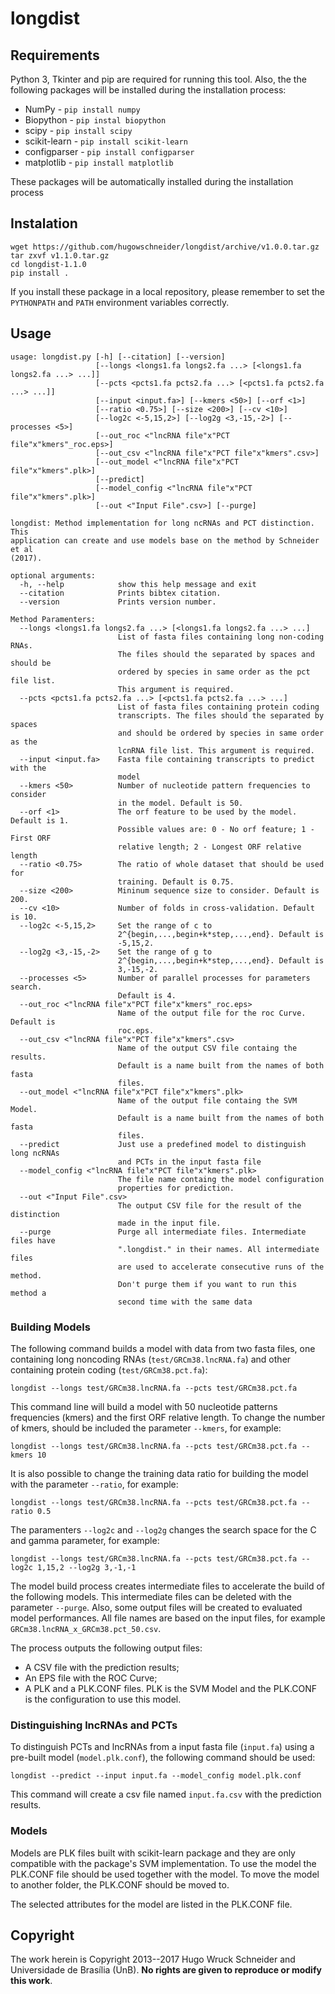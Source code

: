 # longdist

## Requirements

Python 3, Tkinter and pip are required for running this tool. Also, the the
following packages will be installed during the installation process:
- NumPy - ``pip install numpy``
- Biopython - ``pip instal biopython``
- scipy - ``pip install scipy``
- scikit-learn - ``pip install scikit-learn``
- configparser - ``pip install configparser``
- matplotlib - ``pip install matplotlib``

These packages will be automatically installed during the installation process

## Instalation

```
wget https://github.com/hugowschneider/longdist/archive/v1.0.0.tar.gz
tar zxvf v1.1.0.tar.gz
cd longdist-1.1.0
pip install .
```

If you install these package in a local repository, please remember to set the ``PYTHONPATH``
and ``PATH`` environment variables correctly.

## Usage
```
usage: longdist.py [-h] [--citation] [--version]
                   [--longs <longs1.fa longs2.fa ...> [<longs1.fa longs2.fa ...> ...]]
                   [--pcts <pcts1.fa pcts2.fa ...> [<pcts1.fa pcts2.fa ...> ...]]
                   [--input <input.fa>] [--kmers <50>] [--orf <1>]
                   [--ratio <0.75>] [--size <200>] [--cv <10>]
                   [--log2c <-5,15,2>] [--log2g <3,-15,-2>] [--processes <5>]
                   [--out_roc <"lncRNA file"x"PCT file"x"kmers"_roc.eps>]
                   [--out_csv <"lncRNA file"x"PCT file"x"kmers".csv>]
                   [--out_model <"lncRNA file"x"PCT file"x"kmers".plk>]
                   [--predict]
                   [--model_config <"lncRNA file"x"PCT file"x"kmers".plk>]
                   [--out <"Input File".csv>] [--purge]

longdist: Method implementation for long ncRNAs and PCT distinction. This
application can create and use models base on the method by Schneider et al
(2017).

optional arguments:
  -h, --help            show this help message and exit
  --citation            Prints bibtex citation.
  --version             Prints version number.

Method Paramenters:
  --longs <longs1.fa longs2.fa ...> [<longs1.fa longs2.fa ...> ...]
                        List of fasta files containing long non-coding RNAs.
                        The files should the separated by spaces and should be
                        ordered by species in same order as the pct file list.
                        This argument is required.
  --pcts <pcts1.fa pcts2.fa ...> [<pcts1.fa pcts2.fa ...> ...]
                        List of fasta files containing protein coding
                        transcripts. The files should the separated by spaces
                        and should be ordered by species in same order as the
                        lcnRNA file list. This argument is required.
  --input <input.fa>    Fasta file containing transcripts to predict with the
                        model
  --kmers <50>          Number of nucleotide pattern frequencies to consider
                        in the model. Default is 50.
  --orf <1>             The orf feature to be used by the model. Default is 1.
                        Possible values are: 0 - No orf feature; 1 - First ORF
                        relative length; 2 - Longest ORF relative length
  --ratio <0.75>        The ratio of whole dataset that should be used for
                        training. Default is 0.75.
  --size <200>          Mininum sequence size to consider. Default is 200.
  --cv <10>             Number of folds in cross-validation. Default is 10.
  --log2c <-5,15,2>     Set the range of c to
                        2^{begin,...,begin+k*step,...,end}. Default is
                        -5,15,2.
  --log2g <3,-15,-2>    Set the range of g to
                        2^{begin,...,begin+k*step,...,end}. Default is
                        3,-15,-2.
  --processes <5>       Number of parallel processes for parameters search.
                        Default is 4.
  --out_roc <"lncRNA file"x"PCT file"x"kmers"_roc.eps>
                        Name of the output file for the roc Curve. Default is
                        roc.eps.
  --out_csv <"lncRNA file"x"PCT file"x"kmers".csv>
                        Name of the output CSV file containg the results.
                        Default is a name built from the names of both fasta
                        files.
  --out_model <"lncRNA file"x"PCT file"x"kmers".plk>
                        Name of the output file containg the SVM Model.
                        Default is a name built from the names of both fasta
                        files.
  --predict             Just use a predefined model to distinguish long ncRNAs
                        and PCTs in the input fasta file
  --model_config <"lncRNA file"x"PCT file"x"kmers".plk>
                        The file name containg the model configuration
                        properties for prediction.
  --out <"Input File".csv>
                        The output CSV file for the result of the distinction
                        made in the input file.
  --purge               Purge all intermediate files. Intermediate files have
                        ".longdist." in their names. All intermediate files
                        are used to accelerate consecutive runs of the method.
                        Don't purge them if you want to run this method a
                        second time with the same data

```
### Building Models

The following command builds a model with data from two fasta files, one containing
long noncoding RNAs (``test/GRCm38.lncRNA.fa``) and other containing protein coding
(``test/GRCm38.pct.fa``):

```
longdist --longs test/GRCm38.lncRNA.fa --pcts test/GRCm38.pct.fa
```

This command line will build a model with 50 nucleotide patterns frequencies (kmers)
and the first ORF relative length. To change the number of kmers, should be included
the parameter ``--kmers``, for example:

```
longdist --longs test/GRCm38.lncRNA.fa --pcts test/GRCm38.pct.fa --kmers 10
```

It is also possible to change the training data ratio for building the model with
the parameter ``--ratio``, for example:

```
longdist --longs test/GRCm38.lncRNA.fa --pcts test/GRCm38.pct.fa --ratio 0.5
```

The paramenters ``--log2c`` and ``--log2g`` changes the search space for the C and
gamma parameter, for example:

```
longdist --longs test/GRCm38.lncRNA.fa --pcts test/GRCm38.pct.fa --log2c 1,15,2 --log2g 3,-1,-1
```

The model build process creates intermediate files to accelerate the build of the
following models. This intermediate files can be deleted with the parameter ``--purge``.
Also, some output files will be created to evaluated model performances. All file names
are based on the input files, for example ``GRCm38.lncRNA_x_GRCm38.pct_50.csv``.

The process outputs the following output files:
- A CSV file with the prediction results;
- An EPS file with the ROC Curve;
- A PLK and a PLK.CONF files. PLK is the SVM Model and the PLK.CONF is the
configuration to use this model.

### Distinguishing lncRNAs and PCTs

To distinguish PCTs and lncRNAs from a input fasta file (``input.fa``) using a pre-built
model (``model.plk.conf``), the following command should be used:

```
longdist --predict --input input.fa --model_config model.plk.conf
```

This command will create a csv file named ``input.fa.csv`` with the prediction results.

### Models

Models are PLK files built with scikit-learn package and they are only compatible with
the package's SVM implementation. To use the model the PLK.CONF file should be used together
with the model. To move the model to another folder, the PLK.CONF should be moved to.

The selected attributes for the model are listed in the PLK.CONF file.

## Copyright
The work herein is Copyright 2013--2017 Hugo Wruck Schneider and Universidade de Brasília (UnB). **No rights are given to reproduce or modify this work**.
